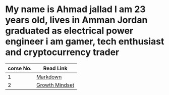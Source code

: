 # My name is Ahmad jallad I am 23 years old, lives in Amman Jordan graduated as electrical power engineer i am gamer, tech enthusiast and cryptocurrency trader

|corse No.| Read Link|
|----|----------|
1 | [Markdown](https://ahmadjlallad.github.io/reading-notes/reading-notes102)
2 | [Growth Mindset](https://ahmadjlallad.github.io/reading-notes/reading-notes201)
